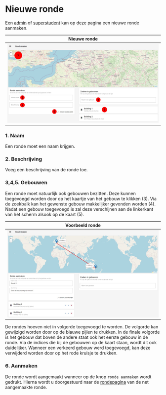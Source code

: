 # Nieuwe ronde
Een [admin](../../users/admin.md) of [superstudent](../../users/superstudent.md) kan op deze pagina een nieuwe ronde aanmaken.

|                     Nieuwe ronde                      |
|:-----------------------------------------------------:|
| ![](../../assets/administration/round_creation_1.jpg) |

### 1. Naam
Een ronde moet een naam krijgen.

### 2. Beschrijving
Voeg een beschrijving van de ronde toe.

### 3,4,5. Gebouwen
Een ronde moet natuurlijk ook gebouwen bezitten.
Deze kunnen toegevoegd worden door op het kaartje van het gebouw te klikken (3).
Via de zoekbalk kan het gewenste gebouw makkelijker gevonden worden (4).
Nadat een gebouw toegevoegd is zal deze verschijnen aan de linkerkant van het scherm
alsook op de kaart (5).

|                    Voorbeeld ronde                    |
|:-----------------------------------------------------:|
| ![](../../assets/administration/round_creation_2.jpg) |

De rondes hoeven niet in volgorde toegevoegd te worden.
De volgorde kan gewijzigd worden door op de blauwe pijlen te drukken.
In de finale volgorde is het gebouw dat boven de andere staat ook het eerste gebouw in de ronde.
Via de indices die bij de gebouwen op de kaart staan, wordt dit ook duidelijker.
Wanneer een verkeerd gebouw werd toegevoegd, kan deze verwijderd worden door op het rode kruisje te drukken.

### 6. Aanmaken
De ronde wordt aangemaakt wanneer op de knop ```ronde aanmaken``` wordt gedrukt.
Hierna wordt u doorgestuurd naar de [rondepagina](../ronde/rondedetail.md) van de net aangemaakte ronde.
